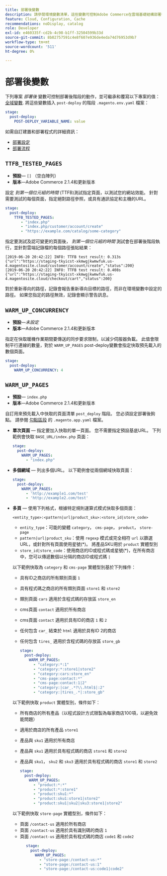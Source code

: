 ```yaml
---
title: 部署後變數
description: 請參閱環境變數清單，這些變數可控制Adobe Commerce在雲端基礎結構部署後階段的動作。
feature: Cloud, Configuration, Cache
recommendations: noDisplay, catalog
role: Developer
exl-id: e460335f-cd2b-4c98-b1ff-32504599b33d
source-git-commit: 8b02757591c4e8f607e936de4eda74d76953d9b7
workflow-type: tm+mt
source-wordcount: '511'
ht-degree: 0%

---
```


# 部署後變數

下列專案 _部署後_ 變數可控制部署後階段的動作，並可繼承和覆寫以下專案的值： [全域變數](variables-global.md). 將這些變數插入 `post-deploy` 的階段 `.magento.env.yaml` 檔案：

```yaml
stage:
  post-deploy:
    POST-DEPLOY_VARIABLE_NAME: value
```

如需自訂建置和部署程式的詳細資訊：

- [部署設定](configure-env-yaml.md)
- [部署流程](../deploy/process.md)

## `TTFB_TESTED_PAGES`

- **預設**— `[]` （空白陣列）
- **版本**—Adobe Commerce 2.1.4和更新版本

設定 _到第一個位元組的時間_ (TTFB)測試指定頁面，以測試您的網站效能。 針對需要測試的每個頁面，指定絕對路徑參照，或具有通訊協定和主機的URL。

```yaml
stage:
  post-deploy:
    TTFB_TESTED_PAGES:
       - "index.php"
       - "index.php/customer/account/create"
       - "https://example.com/catalog/some-category"
```

指定要測試及認可變更的頁面後， _到第一個位元組的時間_ 測試會在部署後階段執行，並針對雲端記錄檔的每個路徑張貼結果：

```terminal
[2019-06-20 20:42:22] INFO: TTFB test result: 0.313s {"url":"https://staging-tkyicst-xkmwgjkwmwfuk.us-4.magentosite.cloud/customer/account/create","status":200}
[2019-06-20 20:42:22] INFO: TTFB test result: 0.408s {"url":"https://staging-tkyicst-xkmwgjkwmwfuk.us-4.magentosite.cloud/checkout/cart","status":200}
```

對於重新導向的路徑，記錄會報告重新導向目標的路徑，而非在環境變數中設定的路徑。 如果您指定的路徑無效，記錄會顯示警告訊息。

## `WARM_UP_CONCURRENCY`

- **預設**—_未設定_
- **版本**—Adobe Commerce 2.1.4和更新版本

指定在快取暖機作業期間要傳送的同步要求限制，以減少伺服器負載。 此值會限制平行連線的數量，對於 `WARM_UP_PAGES` post-deploy變數會指定快取預先載入的數個頁面。

```yaml
stage:
  post-deploy:
    WARM_UP_CONCURRENCY: 4
```

## `WARM_UP_PAGES`

- **預設**— `index.php`
- **版本**—Adobe Commerce 2.1.4和更新版本

自訂用來預先載入中快取的頁面清單 `post_deploy` 階段。 您必須設定部署後鉤點。 請參閱 [勾點區段](../application/hooks-property.md) 的 `.magento.app.yaml` 檔案。

- **單次頁面** — 指定要加入快取的單一頁面。 您不需要指定預設基底URL。 下列範例會快取 `BASE_URL/index.php` 頁面：

  ```yaml
  stage:
    post-deploy:
      WARM_UP_PAGES:
        - "index.php"
  ```

- **多個網域** — 列出多個URL。 以下範例會從兩個網域快取頁面：

  ```yaml
  stage:
    post-deploy:
      WARM_UP_PAGES:
        - 'http://example1.com/test'
        - 'http://example2.com/test'
  ```

- **多頁** — 使用下列格式，根據特定規則運算式模式快取多個頁面：

  ```terminal
  <entity_type>:<pattern|url|product_sku>:<store_id|store_code>
  ```

   - `entity_type`：可能的變體 `category`， `cms-page`， `product`， `store-page`
   - `pattern|url|product_sku`：使用 `regexp` 模式或完全相符 `url` 以篩選URL，或針對所有頁面使用星號(\*)。 將產品SKU用於 `product` 實體型別
   - `store_id|store_code`：使用商店的ID或程式碼或星號(\*)，在所有商店中，您可以傳遞數個以分隔的商店ID或程式碼 `|`

  以下範例快取為 `category` 和 `cms-page` 實體型別基於下列條件：
   - 具有ID之商店的所有類別頁面 `1`
   - 具有程式碼之商店的所有類別頁面 `store1` 和 `store2`
   - 類別頁面 `cars` 適用於含程式碼的存放區 `store_en`
   - cms頁面 `contact` 適用於所有商店
   - cms頁面 `contact` 適用於具有ID的商店 `1` 和 `2`
   - 任何包含 `car_` 結束於 `html` 適用於具有ID 2的商店
   - 任何包含 `tires_` 適用於含程式碼的存放區 `store_gb`

     ```yaml
     stage:
       post-deploy:
         WARM_UP_PAGES:
           - "category:*:1"
           - "category:*:store1|store2"
           - "category:cars:store_en"
           - "cms-page:contact:*"
           - "cms-page:contact:1|2"
           - "category:|car_.*?\\.html$|:2"
           - "category:|tires_.*|:store_gb"
     ```

  以下範例快取 `product` 實體型別，條件如下：
   - 所有商店的所有產品（以程式設計方式限製為每家商店100項，以避免效能問題）
   - 適用於商店的所有產品 `store1`
   - 產品與 `sku1` 適用於所有商店
   - 產品與 `sku1` 適用於具有程式碼的商店 `store1` 和 `store2`
   - 產品與 `sku1`， `sku2` 和 `sku3` 適用於具有程式碼的商店 `store1` 和 `store2`

     ```yaml
     stage:
       post-deploy:
         WARM_UP_PAGES:
           - "product:*:*"
           - "product:*:store1"
           - "product:sku1:*"
           - "product:sku1:store1|store2"
           - "product:sku1|sku2|sku3:store1|store2"
     ```

  以下範例快取 `store-page` 實體型別，條件如下：
   - 頁面 `/contact-us` 適用於所有商店
   - 頁面 `/contact-us` 適用於具有識別碼的商店 `1`
   - 頁面 `/contact-us` 適用於具有程式碼的商店 `code1` 和 `code2`

  ```yaml
        stage:
          post-deploy:
            WARM_UP_PAGES:
              - "store-page:/contact-us:*"
              - "store-page:/contact-us:1"
              - "store-page:/contact-us:code1|code2"
  ```
